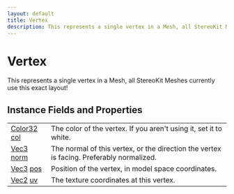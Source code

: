 ```yaml
---
layout: default
title: Vertex
description: This represents a single vertex in a Mesh, all StereoKit Meshes currently use this exact layout!
---
```

# Vertex

This represents a single vertex in a Mesh, all StereoKit
Meshes currently use this exact layout!


## Instance Fields and Properties

|  |  |
|--|--|
|[Color32]({{site.url}}/Pages/Reference/Color32.html) [col]({{site.url}}/Pages/Reference/Vertex/col.html)|The color of the vertex. If you aren't using it, set it to white.|
|[Vec3]({{site.url}}/Pages/Reference/Vec3.html) [norm]({{site.url}}/Pages/Reference/Vertex/norm.html)|The normal of this vertex, or the direction the vertex is facing. Preferably normalized.|
|[Vec3]({{site.url}}/Pages/Reference/Vec3.html) [pos]({{site.url}}/Pages/Reference/Vertex/pos.html)|Position of the vertex, in model space coordinates.|
|[Vec2]({{site.url}}/Pages/Reference/Vec2.html) [uv]({{site.url}}/Pages/Reference/Vertex/uv.html)|The texture coordinates at this vertex.|




